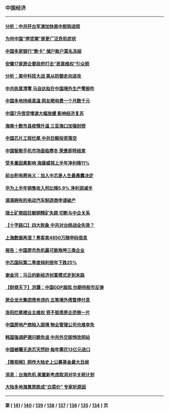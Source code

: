 ### 中国经济
---
#### [分析：中共环台军演加快美中脱钩进程](../../pages/ncid283/n13801526.md) 
#### [为何中国“停贷潮”是更广泛危机症状](../../pages/ncid283/n13800054.md) 
#### [中国多家银行“断卡” 储户账户莫名冻结](../../pages/ncid283/n13802243.md) 
#### [安徽17家房企要政府打击“恶意维权”引众怒](../../pages/ncid283/n13802030.md) 
#### [分析：美中科技大战 美从防御走向进攻](../../pages/ncid283/n13802014.md) 
#### [中共执意清零 马自达拟在中国境外生产零部件](../../pages/ncid283/n13801960.md) 
#### [中国多地持续高温 网友晒电费一个月数千元](../../pages/ncid283/n13801760.md) 
#### [中国7月信贷增速大幅放缓 影响经济复苏](../../pages/ncid283/n13801724.md) 
#### [海南十数市县疫情升温 三亚海口加强封控](../../pages/ncid283/n13801700.md) 
#### [中国芯片工程烂尾 中共巨额投资落空](../../pages/ncid283/n13801643.md) 
#### [中国智能手机市场面临寒冬 荣景即将结束](../../pages/ncid283/n13801545.md) 
#### [受多重因素影响 海康威视上半年净利降11%](../../pages/ncid283/n13801401.md) 
#### [前台积电蒋尚义：加入中芯是人生最愚蠢决定](../../pages/ncid283/n13801241.md) 
#### [华为上半年销售收入同比降5.9% 净利润减半](../../pages/ncid283/n13801088.md) 
#### [滴滴拥有的电动汽车制造商申请破产](../../pages/ncid283/n13801170.md) 
#### [瑞士矿商因巨额铜精矿失踪 切断与中企关系](../../pages/ncid283/n13801089.md) 
#### [【十字路口】四大败象 中共对台统战全失效？](../../pages/ncid283/n13800353.md) 
#### [上海数据再泄？黑客卖4850万随申码信息](../../pages/ncid283/n13800999.md) 
#### [报告：中国房市危机最可能拖垮三类企业](../../pages/ncid283/n13800902.md) 
#### [中芯国际第二季度纯利按年下跌25%](../../pages/ncid283/n13800851.md) 
#### [谢金河：马云的新经济创富模式走到末路](../../pages/ncid283/n13800757.md) 
#### [【财商天下】洪灏：中国GDP超低 勿期待股市反弹](../../pages/ncid283/n13800467.md) 
#### [房企龙光集团债务违约 五笔境外债暂停付息](../../pages/ncid283/n13800595.md) 
#### [洛阳烂尾楼业主维权 资不抵债房企恐倒一片](../../pages/ncid283/n13800302.md) 
#### [中国房地产商陷入困境 物业管理公司也难幸免](../../pages/ncid283/n13799820.md) 
#### [韩国强调萨德问题免谈 中共外交部悄改网站](../../pages/ncid283/n13800430.md) 
#### [中国被曝无造芯天然砂 每年需花13亿元进口](../../pages/ncid283/n13800375.md) 
#### [【微视频】网传大陆史上公募基金最大丑闻](../../pages/ncid283/n13800399.md) 
#### [消息：台海危机 美重新考虑取消对华关税计划](../../pages/ncid283/n13800218.md) 
#### [大陆多地海景房跌成“白菜价” 专家析原因](../../pages/ncid283/n13800133.md) 

---
#### 第 [ [141](./141.md) / [140](./140.md) / [139](./139.md) / [138](./138.md) / [137](./137.md) / [136](./136.md) / [135](./135.md) / [134](./134.md) ] 页
